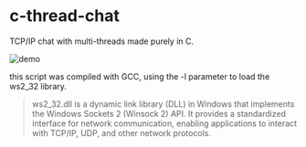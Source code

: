 # c-thread-chat
TCP/IP chat with multi-threads made purely in C. 

![demo](https://imgur.com/a/9qrKH0T)

this script was compiled with GCC, using the -l parameter to load the ws2_32 library.

> ws2_32.dll is a dynamic link library (DLL) in Windows that implements the Windows Sockets 2 (Winsock 2) API. It provides a standardized interface for network communication, enabling applications to interact with TCP/IP, UDP, and other network protocols.
